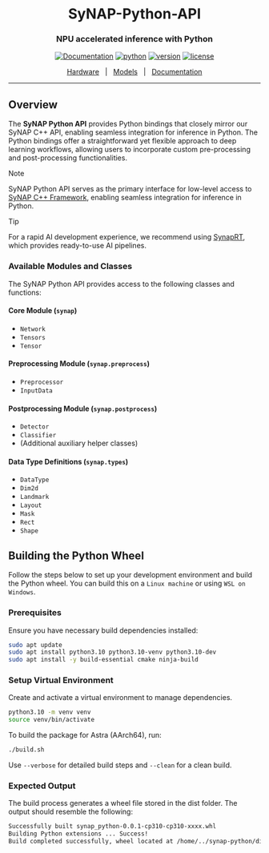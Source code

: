 <div align="center">

SyNAP-Python-API
===========================
<h3> NPU accelerated inference with Python</h3>

[![Documentation](https://img.shields.io/badge/docs-latest-brightgreen.svg?style=flat)](https://developer.synaptics.com/)
[![python](https://img.shields.io/badge/python-3.10-brightgreen)](https://www.python.org/downloads/release/python-3123/)
[![version](https://img.shields.io/badge/release-0.0.2.preview-yellow)](https://github.com/synaptics-synap/synap-python/releases)
[![license](https://img.shields.io/badge/license-Apache%202-blue)](./LICENSE)

[Hardware](https://www.synaptics.com/products/embedded-processors/astra-machina-foundation-series)&nbsp;&nbsp;&nbsp;|&nbsp;&nbsp;&nbsp;[Models](https://developer.synaptics.com/models?operator=AND)&nbsp;&nbsp;&nbsp;|&nbsp;&nbsp;&nbsp;[Documentation](https://developer.synaptics.com/)
</div>
<hr>

## Overview


The **SyNAP Python API** provides Python bindings that closely mirror our SyNAP C++ API, enabling seamless integration for inference in Python. The Python bindings offer a straightforward yet flexible approach to deep learning workflows, allowing users to incorporate custom pre-processing and post-processing functionalities.

> [!NOTE]
> SyNAP Python API serves as the primary interface for low-level access to [SyNAP C++ Framework](https://github.com/synaptics-astra/synap-framework), enabling seamless integration for inference in Python. 

> [!TIP]
> For a rapid AI development experience, we recommend using [SynapRT](https://github.com/synaptics-synap/synap-rt), which provides ready-to-use AI pipelines.


### Available Modules and Classes

The SyNAP Python API provides access to the following classes and functions: 
#### **Core Module (`synap`)**
- `Network`
- `Tensors`
- `Tensor`

#### **Preprocessing Module (`synap.preprocess`)**
- `Preprocessor`
- `InputData`

#### **Postprocessing Module (`synap.postprocess`)**
- `Detector`
- `Classifier`
- (Additional auxiliary helper classes)

#### **Data Type Definitions (`synap.types`)**
- `DataType`
- `Dim2d`
- `Landmark`
- `Layout`
- `Mask`
- `Rect`
- `Shape`

## Building the Python Wheel

Follow the steps below to set up your development environment and build the Python wheel. You can build this on a `Linux machine` or using `WSL on Windows`.

### **Prerequisites**

Ensure you have necessary build dependencies installed:

```sh
sudo apt update
sudo apt install python3.10 python3.10-venv python3.10-dev
sudo apt install -y build-essential cmake ninja-build
```

### **Setup Virtual Environment**

Create and activate a virtual environment to manage dependencies.

```sh
python3.10 -m venv venv
source venv/bin/activate
```

To build the package for Astra (AArch64), run:
```sh
./build.sh 
```
Use `--verbose` for detailed build steps and `--clean` for a clean build.

### **Expected Output**

The build process generates a wheel file stored in the dist folder. The output should resemble the following:

```sh
Successfully built synap_python-0.0.1-cp310-cp310-xxxx.whl
Building Python extensions ... Success!
Build completed successfully, wheel located at /home/../synap-python/dist/
```

 
 

 


